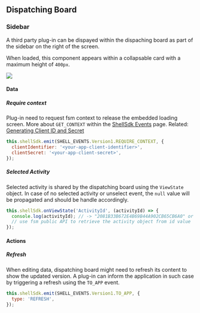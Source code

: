 ## Dispatching Board

### Sidebar

<!-- panels:start -->

<!-- div:left-panel -->

A third party plug-in can be dispayed within the dispaching board as part of the sidebar on the right of the screen.

When loaded, this component appears within a collapsable card with a maximum height of `400px`.

<!-- div:right-panel -->

<img src="fsm/dispatchBoard.png" />
<!-- panels:end -->

#### Data

<!-- panels:start -->

<!-- div:title-panel -->

##### Require context

<!-- div:left-panel -->

Plug-in need to request fsm context to release the embedded loading screen. More about `GET_CONTEXT` within the [ShellSdk Events](/events?id=require_context) page.
Related: [Generating Client ID and Secret](https://docs.coresystems.net/admin/account.html#wow7)

<!-- div:right-panel -->

```javascript
this.shellSdk.emit(SHELL_EVENTS.Version1.REQUIRE_CONTEXT, {
  clientIdentifier: '<your-app-client-identifier>',
  clientSecret: '<your-app-client-secret>',
});
```

<!-- panels:end -->

<!-- panels:start -->

<!-- div:title-panel -->

##### Selected Activity

<!-- div:left-panel -->

Selected activity is shared by the dispatching board using the `ViewState` object. In case of no selected activity or unselect event, the `null` value will be propagated and should be handle accordingly.

<!-- div:right-panel -->

```javascript
this.shellSdk.onViewState('ActivityId', (activityId) => {
  console.log(activityId); // -> "2081B33B672E4B69B44A902CB65CB6A0" or null
  // use fsm public API to retrieve the activity object from id value
});
```

<!-- panels:end -->

#### Actions

<!-- panels:start -->

<!-- div:title-panel -->

##### Refresh

<!-- div:left-panel -->

When editing data, dispatching board might need to refresh its content to show the updated version. A plug-in can inform the application in such case by triggering a refresh using the `TO_APP` event.

<!-- div:right-panel -->

```javascript
this.shellSdk.emit(SHELL_EVENTS.Version1.TO_APP, {
  type: 'REFRESH',
});
```

<!-- panels:end -->
